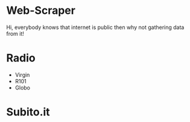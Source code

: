 # Web-Scraper
Hi, everybody knows that internet is public then why not gathering data from it! 
# Radio 
  - Virgin
  - R101
  - Globo
# Subito.it
